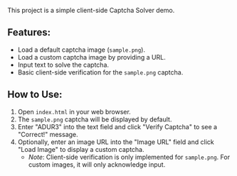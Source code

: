 This project is a simple client-side Captcha Solver demo.

## Features:
- Load a default captcha image (`sample.png`).
- Load a custom captcha image by providing a URL.
- Input text to solve the captcha.
- Basic client-side verification for the `sample.png` captcha.

## How to Use:
1. Open `index.html` in your web browser.
2. The `sample.png` captcha will be displayed by default.
3. Enter "ADUR3" into the text field and click "Verify Captcha" to see a "Correct!" message.
4. Optionally, enter an image URL into the "Image URL" field and click "Load Image" to display a custom captcha.
    - *Note*: Client-side verification is only implemented for `sample.png`. For custom images, it will only acknowledge input.
